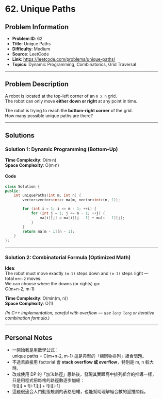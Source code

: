 # 62. Unique Paths

## Problem Information
- **Problem ID**: 62  
- **Title**: Unique Paths  
- **Difficulty**: Medium  
- **Source**: LeetCode  
- **Link**: https://leetcode.com/problems/unique-paths/  
- **Topics**: Dynamic Programming, Combinatorics, Grid Traversal  

---

## Problem Description
A robot is located at the top-left corner of an `m x n` grid.  
The robot can only move **either down or right** at any point in time.  

The robot is trying to reach the **bottom-right corner** of the grid.  
How many possible unique paths are there?

---

## Solutions

### Solution 1: Dynamic Programming (Bottom-Up)
**Time Complexity**: O(m·n)  
**Space Complexity**: O(m·n)

#### Code
```cpp
class Solution {
public:
    int uniquePaths(int m, int n) {
        vector<vector<int>> ma(m, vector<int>(n, 1));

        for (int i = 1; i <= m - 1; ++i) {
            for (int j = 1; j <= n - 1; ++j) {
                ma[i][j] = ma[i][j - 1] + ma[i - 1][j];
            }
        }
        return ma[m - 1][n - 1];
    }
};
```

---

### Solution 2: Combinatorial Formula (Optimized Math)
**Idea**:  
The robot must move exactly `(m-1)` steps down and `(n-1)` steps right — total `m+n-2` moves.  
We can choose where the downs (or rights) go:  
C(m+n-2, m-1)

**Time Complexity**: O(min(m, n))  
**Space Complexity**: O(1)

*(In C++ implementation, careful with overflow — use `long long` or iterative combination formula.)*

---

## Personal Notes
- 一開始我是用數學公式：  
  unique paths = C(m+n-2, m-1)
  這是典型的「相同物排列」組合問題。  
- 不過若直接用 factorial 會 **stack overflow 或 overflow**，特別是 m, n 較大時。  
- 改成使用 DP 的「加法路徑」思路後，發現其實跟高中排列組合的推導一樣，  
  只是用程式把每格的路徑數逐步加總：  
  f[i][j] = f[i-1][j] + f[i][j-1]
- 這題很適合入門動態規劃的表格思維，也能幫助理解組合數的遞推關係。
